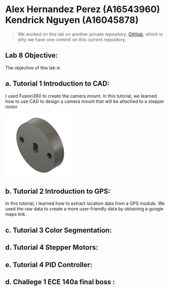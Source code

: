 # Alex Hernandez Perez (A16543960) <br /> Kendrick Nguyen (A16045878)

> We worked on this lab on another private repository, [GitHub](https://github.com/kendrick010/ece140a_lab8), which is why we have one commit on this current repository.

## Lab 8 Objective:
The objective of this lab is

## a. Tutorial 1 Introduction to CAD: 
I used Fusion360 to create the camera mount. In this tutorial, we learned how to use CAD to design a camera mount that will be attached to a stepper motor

<img src="images/camera_mount.PNG" height="200">

## b. Tutorial 2 Introduction to GPS:
In this tutorial, I learned how to extract location data from a GPS module. We used the raw data to create a more user-friendly data by obtaining a google maps link.

## c. Tutorial 3 Color Segmentation:

## d. Tutorial 4 Stepper Motors:

## e. Tutorial 4 PID Controller:

## d. Challege 1 ECE 140a final boss : 